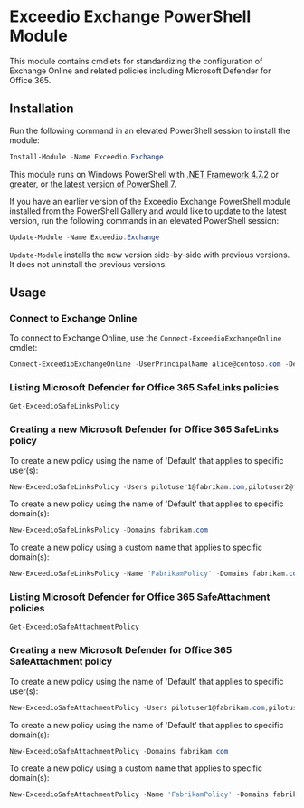 # Exceedio Exchange PowerShell Module
 
This module contains cmdlets for standardizing the configuration of Exchange Online and related policies including Microsoft Defender for Office 365.

## Installation

Run the following command in an elevated PowerShell session to install the module:

```powershell
Install-Module -Name Exceedio.Exchange
```

This module runs on Windows PowerShell with [.NET Framework 4.7.2](https://dotnet.microsoft.com/download/dotnet-framework-runtime) or greater,
or [the latest version of PowerShell 7](https://github.com/PowerShell/PowerShell/releases/latest).

If you have an earlier version of the Exceedio Exchange PowerShell module installed from the PowerShell Gallery and would like to update to the latest version, run the following commands in an elevated PowerShell session:

```powershell
Update-Module -Name Exceedio.Exchange
```

`Update-Module` installs the new version side-by-side with previous versions. It does not uninstall the previous versions.

## Usage

### Connect to Exchange Online

To connect to Exchange Online, use the `Connect-ExceedioExchangeOnline` cmdlet:

```powershell
Connect-ExceedioExchangeOnline -UserPrincipalName alice@contoso.com -DelegatedOrganization fabrikam.com
```

### Listing Microsoft Defender for Office 365 SafeLinks policies

```powershell
Get-ExceedioSafeLinksPolicy
```

### Creating a new Microsoft Defender for Office 365 SafeLinks policy

To create a new policy using the name of 'Default' that applies to specific user(s):

```powershell
New-ExceedioSafeLinksPolicy -Users pilotuser1@fabrikam.com,pilotuser2@fabrikam.com
```

To create a new policy using the name of 'Default' that applies to specific domain(s):

```powershell
New-ExceedioSafeLinksPolicy -Domains fabrikam.com
```

To create a new policy using a custom name that applies to specific domain(s):

```powershell
New-ExceedioSafeLinksPolicy -Name 'FabrikamPolicy' -Domains fabrikam.com
```

### Listing Microsoft Defender for Office 365 SafeAttachment policies

```powershell
Get-ExceedioSafeAttachmentPolicy
```

### Creating a new Microsoft Defender for Office 365 SafeAttachment policy

To create a new policy using the name of 'Default' that applies to specific user(s):

```powershell
New-ExceedioSafeAttachmentPolicy -Users pilotuser1@fabrikam.com,pilotuser2@fabrikam.com
```

To create a new policy using the name of 'Default' that applies to specific domain(s):

```powershell
New-ExceedioSafeAttachmentPolicy -Domains fabrikam.com
```

To create a new policy using a custom name that applies to specific domain(s):

```powershell
New-ExceedioSafeAttachmentPolicy -Name 'FabrikamPolicy' -Domains fabrikam.com
```